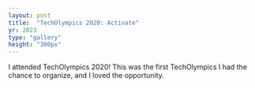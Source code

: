 ```yaml
---
layout: post
title:  "TechOlympics 2020: Activate"
yr: 2023
type: "gallery"
height: "300px"
---
```


I attended TechOlympics 2020! This was the first TechOlympics I had the chance to organize, and I loved the opportunity.